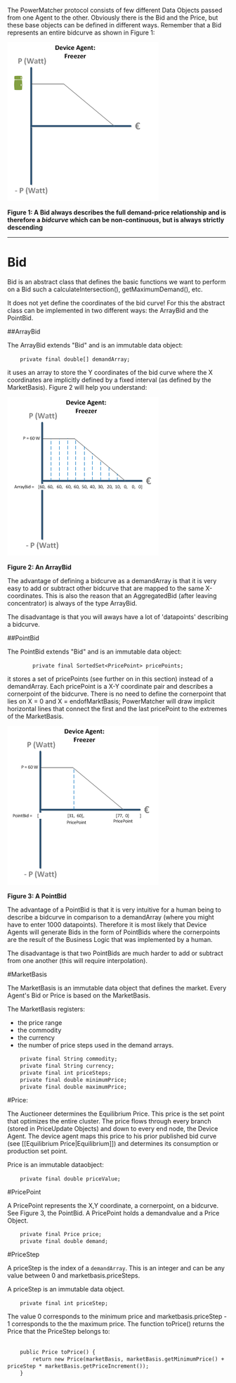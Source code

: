 The PowerMatcher protocol consists of few different Data Objects passed from one Agent to the other. Obviously there is the Bid and the Price, but these base objects can be defined in different ways. Remember that a Bid represents an entire bidcurve as shown in Figure 1:

![](FreezerBid.png)

**Figure 1: A Bid always describes the full demand-price relationship and is therefore a _bidcurve_ which can be non-continuous, but is always strictly descending**

------------------------------------------

# Bid   

Bid is an abstract class that defines the basic functions we want to perform on a Bid such a calculateIntersection(), getMaximumDemand(), etc.

It does not yet define the coordinates of the bid curve! For this the abstract class can be implemented in two different ways: the ArrayBid and the PointBid.

##ArrayBid

The ArrayBid extends "Bid" and is an immutable data object:

`    private final double[] demandArray;`

it uses an array to store the Y coordinates of the bid curve where the X coordinates are implicitly defined by a fixed interval (as defined by the MarketBasis). Figure 2 will help you understand:

![](ArrayBid.png)

**Figure 2: An ArrayBid**

The advantage of defining a bidcurve as a demandArray is that it is very easy to add or subtract other bidcurve that are mapped to the same X-coordinates. This is also the reason that an AggregatedBid (after leaving concentrator) is always of the type ArrayBid.

The disadvantage is that you will aways have a lot of 'datapoints' describing a bidcurve.

##PointBid

The PointBid extends "Bid" and is an immutable data object:

`        private final SortedSet<PricePoint> pricePoints;`

it stores a set of pricePoints (see further on in this section) instead of a demandArray. Each pricePoint is a X-Y coordinate pair and describes a cornerpoint of the bidcurve. There is no need to define the cornerpoint that lies on X = 0 and X = endofMarktBasis; PowerMatcher will draw implicit horizontal lines that connect the first and the last pricePoint to the extremes of the MarketBasis.

![](PointBid.png)

**Figure 3: A PointBid**

The advantage of a PointBid is that it is very intuitive for a human being to describe a bidcurve in comparison to a demandArray (where you might have to enter 1000 datapoints). Therefore it is most likely that Device Agents will generate Bids in the form of PointBids where the cornerpoints are the result of the Business Logic that was implemented by a human.  

The disadvantage is that two PointBids are much harder to add or subtract from one another (this will require interpolation).

#MarketBasis

The MarketBasis is an immutable data object that defines the market. Every Agent's Bid or Price is based on the MarketBasis.

The MarketBasis registers:

* the price range
* the commodity
* the currency
* the number of price steps used in the demand arrays.

```
    private final String commodity;
    private final String currency;
    private final int priceSteps;
    private final double minimumPrice;
    private final double maximumPrice;

```

#Price: 

The Auctioneer determines the Equilibrium Price. This price is the set point that optimizes the entire cluster. The price flows through every branch (stored in PriceUpdate Objects) and down to every end node, the Device Agent. The device agent maps this price to his prior published bid curve (see [[Equilibrium Price|Equilibrium]]) and determines its consumption or production set point.

Price is an immutable dataobject:

`    private final double priceValue;`

#PricePoint

A PricePoint represents the X,Y coordinate, a cornerpoint, on a bidcurve. See Figure 3, the PointBid. A PricePoint holds a demandvalue and  a Price Object.

```
    private final Price price;
    private final double demand;

```

#PriceStep

A priceStep is the index of a `demandArray`. This is an integer and can be any value between 0 and marketbasis.priceSteps.

A priceStep is an immutable data object.

`    private final int priceStep;`

The value 0 corresponds to the minimum price and marketbasis.priceStep - 1 corresponds to the the maximum price.
The function toPrice() returns the Price that the PriceStep belongs to:

```  

    public Price toPrice() {
        return new Price(marketBasis, marketBasis.getMinimumPrice() + priceStep * marketBasis.getPriceIncrement());
    }

```
 
